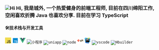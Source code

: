 ###  <img src='https://qpluspicture.oss-cn-beijing.aliyuncs.com/6LjjQA/Hi.gif' alt='Hi' width="24"/> Hi, 我是城外, 一个热爱健身的前端工程师, 目前在四川绵阳工作, 空闲喜欢折腾 Java 也喜欢分享. 目前在学习 TypeScript

#### 🛠️技术栈与开发工具
<code><img height="20" src="https://raw.githubusercontent.com/github/explore/80688e429a7d4ef2fca1e82350fe8e3517d3494d/topics/javascript/javascript.png" alt="javascript"></code>
<code><img height="20" src="https://github.com/likaia/likaia/blob/main/typescript.png"></code>
<code><img height="20" src="https://raw.githubusercontent.com/github/explore/80688e429a7d4ef2fca1e82350fe8e3517d3494d/topics/vue/vue.png" alt="vue"></code>
<code><img height="20" src="http://img.weiye.me/zcimgdir/album/file_59843182e2a80.jpg" alt="小程序"></code>
<code><img height="20" src="https://gimg2.baidu.com/image_search/src=http%3A%2F%2Fwww.dxzy163.com%2Fpic%2Fuploadimg%2F2020-1%2F202012016331812272.jpg&refer=http%3A%2F%2Fwww.dxzy163.com&app=2002&size=f9999,10000&q=a80&n=0&g=0n&fmt=jpeg?sec=1622877712&t=ed0de7aa6941d8f95d5492cbc394d3cc" alt="uniapp"></code>
<code><img height="20" src="https://gimg2.baidu.com/image_search/src=http%3A%2F%2Fimg.aso.aizhan.com%2Ficon%2F73%2F9d%2Ff6%2F739df69653a34d7828a26f501511f325.jpg&refer=http%3A%2F%2Fimg.aso.aizhan.com&app=2002&size=f9999,10000&q=a80&n=0&g=0n&fmt=jpeg?sec=1622877684&t=38fe108192694d491755cca3da5c07d5" alt="node"></code>
<code><img height="20" src="https://raw.githubusercontent.com/github/explore/80688e429a7d4ef2fca1e82350fe8e3517d3494d/topics/git/git.png" alt="git"></code>
<code><img height="20" src="https://github.com/likaia/likaia/blob/main/webstorm.png" alt="webstorm"></code>
<code><img height="20" src="https://gss3.bdstatic.com/84oSdTum2Q5BphGlnYG/timg?wapp&quality=80&size=b150_150&subsize=20480&cut_x=0&cut_w=0&cut_y=0&cut_h=0&sec=1369815402&srctrace&di=350fbd7c28c18e44896297f74a45a8e2&wh_rate=null&src=http%3A%2F%2Fimgsrc.baidu.com%2Fforum%2Fpic%2Fitem%2Fe54e416134a85edf16c2b54046540923dc547583.jpg" alt="vscode"></code>
<code><img height="20" src="http://download1.dcloud.net.cn/uploads/images/hbuilderx/hx_icon@1x.png" alt="Hbuilder"></code>

